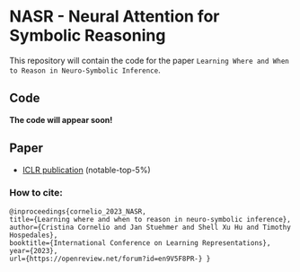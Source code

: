 # NASR - Neural Attention for Symbolic Reasoning

This repository will contain the code for the paper ``Learning Where and When to Reason in Neuro-Symbolic Inference``.

## Code

**The code will appear soon!**

## Paper 

* [ICLR publication](https://openreview.net/forum?id=en9V5F8PR-) (notable-top-5%)

### How to cite:

```
@inproceedings{cornelio_2023_NASR,
title={Learning where and when to reason in neuro-symbolic inference},
author={Cristina Cornelio and Jan Stuehmer and Shell Xu Hu and Timothy Hospedales},
booktitle={International Conference on Learning Representations},
year={2023},
url={https://openreview.net/forum?id=en9V5F8PR-} }
  ```
